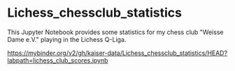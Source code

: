 # Lichess_chessclub_statistics

This Jupyter Notebook provides some statistics for my chess club "Weisse Dame e.V." playing in the Lichess Q-Liga. 

https://mybinder.org/v2/gh/kaiser-data/Lichess_chessclub_statistics/HEAD?labpath=lichess_club_scores.ipynb
